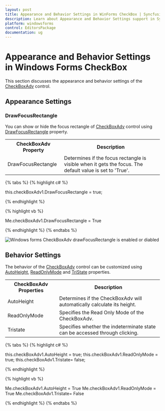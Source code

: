 ```yaml
---
layout: post
title: Appearance and Behavior Settings in WinForms CheckBox | Syncfusion®
description: Learn about Appearance and Behavior Settings support in Syncfusion® Windows Forms CheckBox (CheckBoxAdv) control and more details.
platform: windowsforms
control: EditorsPackage
documentation: ug
---
```


# Appearance and Behavior Settings in Windows Forms CheckBox

This section discusses the appearance and behavior settings of the [CheckBoxAdv](https://help.syncfusion.com/cr/windowsforms/Syncfusion.Windows.Forms.Tools.CheckBoxAdv.html) control.

## Appearance Settings

### DrawFocusRectangle

You can show or hide the focus rectangle of [CheckBoxAdv](https://help.syncfusion.com/cr/windowsforms/Syncfusion.Windows.Forms.Tools.CheckBoxAdv.html) control using  [DrawFocusRectangle](https://help.syncfusion.com/cr/windowsforms/Syncfusion.Windows.Forms.Tools.CheckRadioBase.html#Syncfusion_Windows_Forms_Tools_CheckRadioBase_DrawFocusRectangle) property.

<table>
<tr>
<th>
CheckBoxAdv Property</th><th>
Description</th></tr>
<tr>
<td>
DrawFocusRectangle</td><td>
Determines if the focus rectangle is visible when it gets the focus. The default value is set to 'True'.</td></tr>
</table>

{% tabs %}
{% highlight c# %}

this.checkBoxAdv1.DrawFocusRectangle = true;

{% endhighlight %}

{% highlight vb %}

Me.checkBoxAdv1.DrawFocusRectangle = True

{% endhighlight %}
{% endtabs %}

![Windows forms CheckBoxAdv drawFocusRectangle is enabled or diabled](Overview_images/CheckBoxAdv_focus.jpeg)

## Behavior Settings

The behavior of the [CheckBoxAdv](https://help.syncfusion.com/cr/windowsforms/Syncfusion.Windows.Forms.Tools.CheckBoxAdv.html) control can be customized using [AutoHeight](https://help.syncfusion.com/cr/windowsforms/Syncfusion.Windows.Forms.Tools.CheckRadioBase.html#Syncfusion_Windows_Forms_Tools_CheckRadioBase_AutoHeight), [ReadOnlyMode](https://help.syncfusion.com/cr/windowsforms/Syncfusion.Windows.Forms.Tools.CheckBoxAdv.html#Syncfusion_Windows_Forms_Tools_CheckBoxAdv_ReadOnlyMode) and [TriState](https://help.syncfusion.com/cr/windowsforms/Syncfusion.Windows.Forms.Tools.CheckBoxAdv.html#Syncfusion_Windows_Forms_Tools_CheckBoxAdv_Tristate) properties.

<table>
<tr>
<th>
CheckBoxAdv Properties</th><th>
Description</th></tr>
<tr>
<td>
AutoHeight</td><td>
Determines if the CheckBoxAdv will automatically calculate its height.</td></tr>
<tr>
<td>
ReadOnlyMode</td><td>
Specifies the Read Only Mode of the CheckBoxAdv.</td></tr>
<tr>
<td>
Tristate</td><td>
Specifies whether the indeterminate state can be accessed through clicking.</td></tr>
</table>

{% tabs %}
{% highlight c# %}

this.checkBoxAdv1.AutoHeight = true;
this.checkBoxAdv1.ReadOnlyMode = true;
this.checkBoxAdv1.Tristate= false;

{% endhighlight %}

{% highlight vb %}

Me.checkBoxAdv1.AutoHeight = True
Me.checkBoxAdv1.ReadOnlyMode = True
Me.checkBoxAdv1.Tristate= False

{% endhighlight %}
{% endtabs %}

